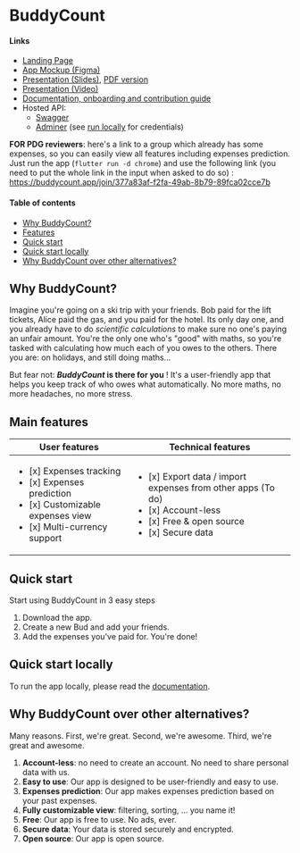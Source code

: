 # BuddyCount

#### Links

- [Landing Page](https://buddycount.github.io/Landing-Page/)
- [App Mockup (Figma)](https://www.figma.com/design/9XQxoVSvsGFkov3m2gtXxE/Mockup?m=auto&t=NGKzTnuxCkvpSpkX-1)
- [Presentation (Slides)](https://www.figma.com/deck/KjmyK0v7asETsG9oqf7VsT/Slides), [PDF version](https://github.com/BuddyCount/BuddyCount/tree/main/docs/src/presentation.pdf)
- [Presentation (Video)](https://www.youtube.com/watch?v=XsQE-BCzkJg)
- [Documentation, onboarding and contribution guide](https://github.com/BuddyCount/BuddyCount)
- Hosted API:
  - [Swagger](https://api.buddycount.duckdns.org/swagger)
  - [Adminer](https://adminer.buddycount.duckdns.org) (see [run locally](https://github.com/BuddyCount/buddycount-api?tab=readme-ov-file#compile-and-run-the-project) for credentials)

__FOR PDG reviewers__: here's a link to a group which already has some expenses, so you can easily view all features including expenses prediction. Just run the app (`flutter run -d chrome`) and use the following link (you need to put the whole link in the input when asked to do so) : https://buddycount.app/join/377a83af-f2fa-49ab-8b79-89fca02cce7b

#### Table of contents

- [Why BuddyCount?](#why-buddycount)
- [Features](#features)
- [Quick start](#quick-start)
- [Quick start locally](#quick-start-locally)
- [Why BuddyCount over other alternatives?](#why-buddycount-over-other-alternatives)


## Why BuddyCount?

Imagine you're going on a ski trip with your friends. Bob paid for the lift tickets, Alice paid the gas, and you paid for the hotel. Its only day one, and you already have to do _scientific calculations_ to make sure no one's paying an unfair amount. You're the only one who's "good" with maths, so you're tasked with calculating how much each of you owes to the others. There you are: on holidays, and still doing maths...

But fear not: **_BuddyCount_ is there for you** ! It's a user-friendly app that helps you keep track of who owes what automatically. No more maths, no more headaches, no more stress.

## Main features
<table>
  <thead>
    <tr>
      <th>User features</th>
      <th>Technical features</th>
    </tr>
  </thead>
  <tbody>
  <tr>
    <td>
      <ul>
        <li>[x] Expenses tracking</li>
        <li>[x] Expenses prediction</li>
        <li>[x] Customizable expenses view</li>
        <li>[x] Multi-currency support</li>
      </ul>
    </td>
    <td>
      <ul>
        <li>[x] Export data / import expenses from other apps (To do)</li>
        <li>[x] Account-less</li>
        <li>[x] Free & open source</li>
        <li>[x] Secure data</li>
      </ul>
    </td>
  </tr>
</table>

## Quick start

Start using BuddyCount in 3 easy steps

1. Download the app.
2. Create a new Bud and add your friends.
3. Add the expenses you've paid for. You're done!

## Quick start locally

To run the app locally, please read the [documentation](https://github.com/BuddyCount/BuddyCount).

## Why BuddyCount over other alternatives?

Many reasons. First, we're great. Second, we're awesome. Third, we're great and awesome.

1. **Account-less**: no need to create an account. No need to share personal data with us.
2. **Easy to use**: Our app is designed to be user-friendly and easy to use.
3. **Expenses prediction**: Our app makes expenses prediction based on your past expenses.
4. **Fully customizable view**: filtering, sorting, ... you name it!
4. **Free**: Our app is free to use. No ads, ever.
5. **Secure data**: Your data is stored securely and encrypted.
6. **Open source**: Our app is open source.
